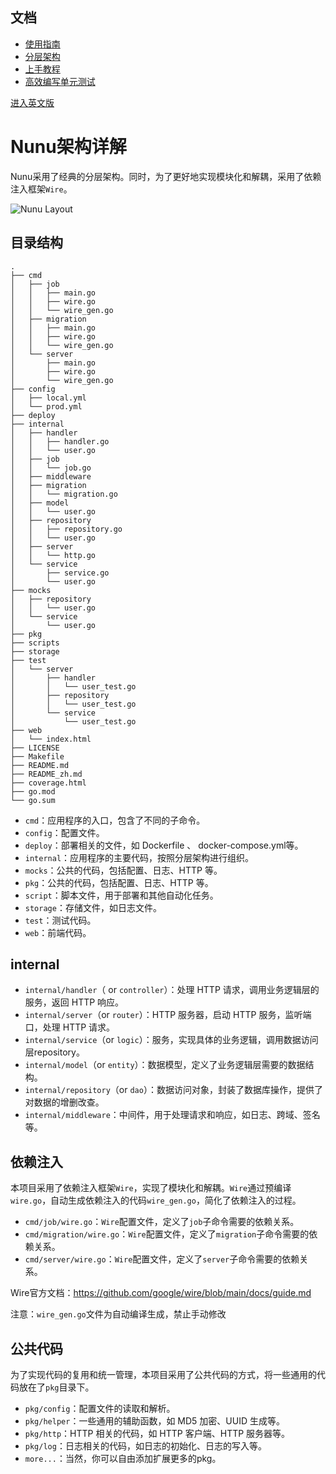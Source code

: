 ## 文档
* [使用指南](https://github.com/springeye/nunu/blob/main/docs/zh/guide.md)
* [分层架构](https://github.com/springeye/nunu/blob/main/docs/zh/architecture.md)
* [上手教程](https://github.com/springeye/nunu/blob/main/docs/zh/tutorial.md)
* [高效编写单元测试](https://github.com/springeye/nunu/blob/main/docs/zh/unit_testing.md)


[进入英文版](https://github.com/springeye/nunu/blob/main/docs/en/architecture.md)

# Nunu架构详解

Nunu采用了经典的分层架构。同时，为了更好地实现模块化和解耦，采用了依赖注入框架`Wire`。

![Nunu Layout](https://github.com/springeye/nunu/blob/main/.github/assets/layout.png)

## 目录结构
```
.
├── cmd
│   ├── job
│   │   ├── main.go
│   │   ├── wire.go
│   │   └── wire_gen.go
│   ├── migration
│   │   ├── main.go
│   │   ├── wire.go
│   │   └── wire_gen.go
│   └── server
│       ├── main.go
│       ├── wire.go
│       └── wire_gen.go
├── config
│   ├── local.yml
│   └── prod.yml
├── deploy
├── internal
│   ├── handler
│   │   ├── handler.go
│   │   └── user.go
│   ├── job
│   │   └── job.go
│   ├── middleware
│   ├── migration
│   │   └── migration.go
│   ├── model
│   │   └── user.go
│   ├── repository
│   │   ├── repository.go
│   │   └── user.go
│   ├── server
│   │   └── http.go
│   └── service
│       ├── service.go
│       └── user.go
├── mocks
│   ├── repository
│   │   └── user.go
│   └── service
│       └── user.go
├── pkg
├── scripts
├── storage
├── test
│   └── server
│       ├── handler
│       │   └── user_test.go
│       ├── repository
│       │   └── user_test.go
│       └── service
│           └── user_test.go
├── web
│   └── index.html
├── LICENSE
├── Makefile
├── README.md
├── README_zh.md
├── coverage.html
├── go.mod
└── go.sum

```


- `cmd`：应用程序的入口，包含了不同的子命令。
- `config`：配置文件。
- `deploy`：部署相关的文件，如 Dockerfile 、 docker-compose.yml等。
- `internal`：应用程序的主要代码，按照分层架构进行组织。
- `mocks`：公共的代码，包括配置、日志、HTTP 等。
- `pkg`：公共的代码，包括配置、日志、HTTP 等。
- `script`：脚本文件，用于部署和其他自动化任务。
- `storage`：存储文件，如日志文件。
- `test`：测试代码。
- `web`：前端代码。

## internal

- `internal/handler`（ or `controller`）：处理 HTTP 请求，调用业务逻辑层的服务，返回 HTTP 响应。
- `internal/server`（or `router`）：HTTP 服务器，启动 HTTP 服务，监听端口，处理 HTTP 请求。
- `internal/service`（or `logic`）：服务，实现具体的业务逻辑，调用数据访问层repository。
- `internal/model`（or `entity`）：数据模型，定义了业务逻辑层需要的数据结构。
- `internal/repository`（or `dao`）：数据访问对象，封装了数据库操作，提供了对数据的增删改查。
- `internal/middleware`：中间件，用于处理请求和响应，如日志、跨域、签名等。



## 依赖注入

本项目采用了依赖注入框架`Wire`，实现了模块化和解耦。`Wire`通过预编译`wire.go`，自动生成依赖注入的代码`wire_gen.go`，简化了依赖注入的过程。

- `cmd/job/wire.go`：`Wire`配置文件，定义了`job`子命令需要的依赖关系。
- `cmd/migration/wire.go`：`Wire`配置文件，定义了`migration`子命令需要的依赖关系。
- `cmd/server/wire.go`：`Wire`配置文件，定义了`server`子命令需要的依赖关系。

Wire官方文档：https://github.com/google/wire/blob/main/docs/guide.md

注意：`wire_gen.go`文件为自动编译生成，禁止手动修改

## 公共代码

为了实现代码的复用和统一管理，本项目采用了公共代码的方式，将一些通用的代码放在了`pkg`目录下。

- `pkg/config`：配置文件的读取和解析。
- `pkg/helper`：一些通用的辅助函数，如 MD5 加密、UUID 生成等。
- `pkg/http`：HTTP 相关的代码，如 HTTP 客户端、HTTP 服务器等。
- `pkg/log`：日志相关的代码，如日志的初始化、日志的写入等。
- `more...`：当然，你可以自由添加扩展更多的pkg。
